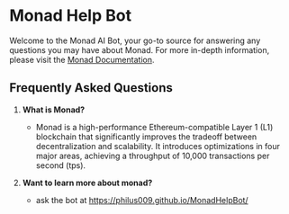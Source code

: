# Monad Help Bot

Welcome to the Monad AI Bot, your go-to source for answering any questions you may have about Monad. For more in-depth information, please visit the [Monad Documentation](https://docs.monad.xyz/).

## Frequently Asked Questions

1. **What is Monad?**
   - Monad is a high-performance Ethereum-compatible Layer 1 (L1) blockchain that significantly improves the tradeoff between decentralization and scalability. It introduces optimizations in four major areas, achieving a throughput of 10,000 transactions per second (tps).

2. **Want to learn more about monad?**
   - ask the bot at https://philus009.github.io/MonadHelpBot/
